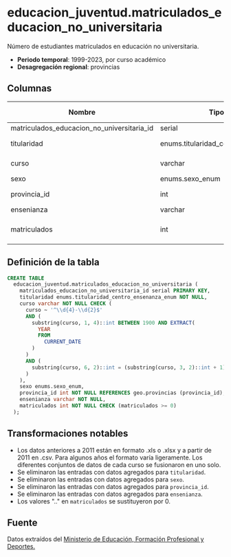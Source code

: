 # educacion_juventud.matriculados_educacion_no_universitaria

Número de estudiantes matriculados en educación no universitaria.

- **Periodo temporal**: 1999-2023, por curso académico
- **Desagregación regional**: provincias

## Columnas

| Nombre | Tipo de dato | Es Nullable | Descripción |
| --- | --- | --- | --- |
| matriculados_educacion_no_universitaria_id | serial | NO | primary key |
| titularidad | enums.titularidad_centro_ensenanza_enum | NO | 'Privado' o 'Público' |
| curso | varchar | NO | curso académico |
| sexo | enums.sexo_enum | YES | sexo |
| provincia_id | int | NO | referencia a geo.provincias |
| ensenianza | varchar | NO | enseñanza |
| matriculados | int | NO | número de estudiantes matriculados |

## Definición de la tabla

```sql
CREATE TABLE
  educacion_juventud.matriculados_educacion_no_universitaria (
    matriculados_educacion_no_universitaria_id serial PRIMARY KEY,
    titularidad enums.titularidad_centro_ensenanza_enum NOT NULL,
    curso varchar NOT NULL CHECK (
      curso ~ '^\\d{4}-\\d{2}$'
      AND (
        substring(curso, 1, 4)::int BETWEEN 1900 AND EXTRACT(
          YEAR
          FROM
            CURRENT_DATE
        )
      )
      AND (
        substring(curso, 6, 2)::int = (substring(curso, 3, 2)::int + 1) % 100
      )
    ),
    sexo enums.sexo_enum,
    provincia_id int NOT NULL REFERENCES geo.provincias (provincia_id),
    ensenianza varchar NOT NULL,
    matriculados int NOT NULL CHECK (matriculados >= 0)
  );
```

## Transformaciones notables

- Los datos anteriores a 2011 están en formato .xls o .xlsx y a partir de 2011 en .csv. Para algunos años el formato varía ligeramente. Los diferentes conjuntos de datos de cada curso se fusionaron en uno solo.
- Se eliminaron las entradas con datos agregados para `titularidad`.
- Se eliminaron las entradas con datos agregados para `sexo`.
- Se eliminaron las entradas con datos agregados para `provincia_id`.
- Se eliminaron las entradas con datos agregados para `ensenianza`.
- Los valores ".." en `matriculados` se sustituyeron por 0.

## Fuente

Datos extraídos del <a href="https://www.educacionfpydeportes.gob.es/ca/servicios-al-ciudadano/estadisticas/no-universitaria/alumnado/matriculado.html" target="_blank">Ministerio de Educación, Formación Profesional y Deportes.</a>
